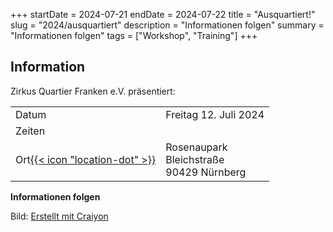 +++
startDate = 2024-07-21
endDate = 2024-07-22
title = "Ausquartiert!"
slug =  "2024/ausquartiert"
description = "Informationen folgen"
summary = "Informationen folgen"
tags = ["Workshop", "Training"]
+++

## Information
Zirkus Quartier Franken e.V. präsentiert:  

|||
|---|---|
|Datum|Freitag 12. Juli 2024|
|Zeiten| |
|Ort[{{< icon "location-dot" >}}](https://maps.app.goo.gl/RKGDhhzNH1Dth8WU7)|Rosenaupark<br>Bleichstraße<br>90429 Nürnberg|

**Informationen folgen**
 


Bild: [Erstellt mit Craiyon](https://www.craiyon.com/)